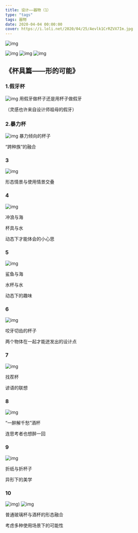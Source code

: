 ```yaml
---
title: 设计——器物（1）
type: "tags"
tags: 器物
date: 2020-04-04 00:00:00
cover: https://i.loli.net/2020/04/25/Aevlk1CrRZVX7Im.jpg
---
```

![img](https://i.loli.net/2020/04/25/Aevlk1CrRZVX7Im.jpg)


![img](https://i.loli.net/2020/04/25/x3VOiDSGQku4zMU.jpg)
![img](https://i.loli.net/2020/04/25/fZCYLeGKbQEBgTP.jpg)
![img](https://i.loli.net/2020/04/25/75mAXBnTCU63gMq.jpg)

##  《杯具篇——形的可能》

### 1.假牙杯
![img](.https://i.loli.net/2020/04/25/rPofhTBxmpVFzid.jpg)
  用假牙做杯子还是用杯子做假牙

 （灵感也许来自设计师祖母的假牙）

### 2.暴力杯
![img](https://i.loli.net/2020/04/25/JO9yDvCakfE2PR3.jpg)
暴力倾向的杯子

“跨种族”的融合 


### 3
![img](https://i.loli.net/2020/04/25/JO9yDvCakfE2PR3.jpg)

形态情景与使用情景交叠


###  4
![img](https://i.loli.net/2020/04/25/wM2POXD5A8HvJjn.jpg)

冲浪与海

杯具与水

动态下才能体会的小心思


###  5
![img](https://i.loli.net/2020/04/25/EgwxKByk48Hh2CD.jpg)

鲨鱼与海

水杯与水

动态下的趣味


###  6
![img](ttps://i.loli.net/2020/04/25/xtofv3n4TwHmZSR.jpg)

咬牙切齿的杯子

两个物体在一起才能迸发出的设计点


###  7
![img](https://i.loli.net/2020/04/25/EgwxKByk48Hh2CD.jpg)

找茬杯

谚语的联想


###  8
![img](https://i.loli.net/2020/04/25/x3VOiDSGQku4zMU.jpg)

“一醉解千愁”酒杯

连思考者也想醉一回


###  9
![img](https://i.loli.net/2020/04/25/4cg7rFGaZXfxJ15.jpg)

折纸与折杯子

异形下的美学


###  10
![img](https://i.loli.net/2020/04/25/9s3aq7ZByN2KecJ.jpg))
![img](https://i.loli.net/2020/04/25/MslaHAEhXTU8j3p.jpg)

普通玻璃杯与酒杯的形态融合

考虑多种使用场景下的可能性

